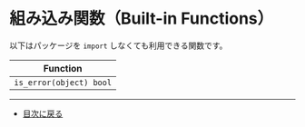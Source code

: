 # 組み込み関数（Built-in Functions）

以下はパッケージを `import` しなくても利用できる関数です。

| Function |
| :--: |
| `is_error(object) bool` |

---

- [目次に戻る](../README.md)
